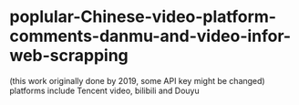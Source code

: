 # poplular-Chinese-video-platform-comments-danmu-and-video-infor-web-scrapping

(this work originally done by 2019, some API key might be changed)
platforms include Tencent video, bilibili and Douyu
